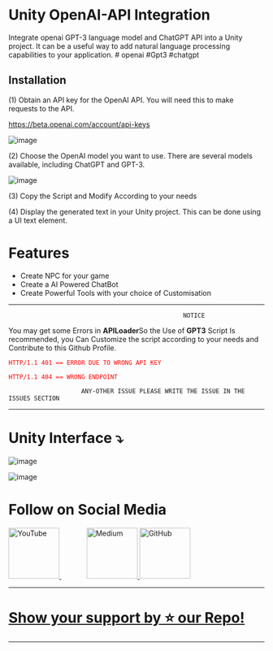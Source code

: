 # Unity OpenAI-API Integration

Integrate openai GPT-3 language model and ChatGPT API into a Unity project. It can be a useful way to add natural language processing capabilities to your application. # openai #Gpt3 #chatgpt

## Installation
(1) Obtain an API key for the OpenAI API. You will need this to make requests to the API. 

https://beta.openai.com/account/api-keys

![image](https://user-images.githubusercontent.com/84278213/214848674-4f0b2539-3982-4b69-b6c5-b6657f109f70.png)

(2) Choose the OpenAI model you want to use. There are several models available, including ChatGPT and GPT-3.

![image](https://user-images.githubusercontent.com/84278213/214849126-0090d54b-102e-4821-bf91-45eb80573a4d.png)


(3) Copy the Script and Modify According to your needs


(4) Display the generated text in your Unity project. This can be done using a UI text element.


# Features
- Create NPC for your game
- Create a AI Powered ChatBot
- Create Powerful Tools with your choice of Customisation

 ***************************************************************************************************

                                                    NOTICE
  You may get some Errors in **APILoader**So the Use of **GPT3** Script Is recommended, you Can Customize the script according to your needs and Contribute to this Github Profile.
  
<span style="color:red">

    HTTP/1.1 401 == ERROR DUE TO WRONG API KEY
    
</span>
<span style="color:red">

    HTTP/1.1 404 == WRONG ENDPOINT
</span>

                        ANY-OTHER ISSUE PLEASE WRITE THE ISSUE IN THE ISSUES SECTION
 ***************************************************************************************************


# **Unity Interface ⤵️**


![image](https://user-images.githubusercontent.com/84278213/227189100-becca7f1-3406-480a-be8c-d81a9d70c0b4.png)

![image](https://user-images.githubusercontent.com/84278213/227187013-2ad56aba-844f-4978-9088-4a387a758f65.png)


# **Follow on Social Media**

<a href="https://www.youtube.com/watch?v=2nc4Hkyl9Q0">
  <img src="https://user-images.githubusercontent.com/84278213/224033777-bf41585d-aeda-4ea7-b812-096d804838a3.png" alt="YouTube" width="100" height="100">
</a>
  <a href="https://medium.com/@Clubwritter" style="margin-left: 50px;">
  <img src="https://user-images.githubusercontent.com/84278213/224036175-f2e63bf2-b03a-4ee4-a082-e0b6f2e70567.png" alt="Medium" width="100" height="100">
</a>
<a href="https://github.com/himanshuskyrockets/">
  <img src="https://user-images.githubusercontent.com/84278213/224496518-a8a8297e-60ba-4dc4-a4e4-ff3e0e6d4bfe.png" alt="GitHub" width="100" height="100">
</a>










**************************************************************
# [Show your support by ⭐️ our Repo!](https://github.com/sponsors/himanshuskyrockets/)


***************************************************************
